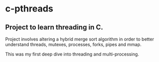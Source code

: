 # c-pthreads
## Project to learn threading in C.

Project involves altering a hybrid merge sort algorithm in order to better understand threads, mutexes, processes, forks, pipes and mmap.

This was my first deep dive into threading and multi-processing.
